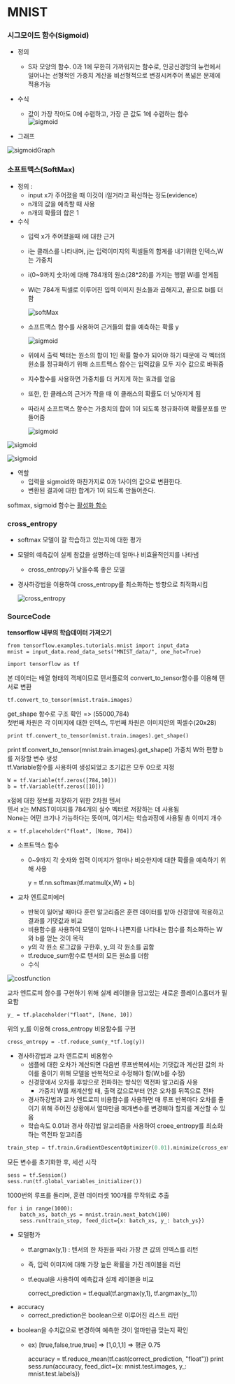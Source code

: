 # MNIST
### 시그모이드 함수(Sigmoid)
+ 정의 
    * S자 모양의 함수. 0과 1에 무한히 가까워지는 함수로, 인공신경망의 뉴런에서 일어나는 선형적인 가중치 계산을 비선형적으로 변경시켜주어 폭넒은 문제에 적용가능

+ 수식  
    * 값이 가장 작아도 0에 수렴하고, 가장 큰 값도 1에 수렴하는 함수  
       ![sigmoid](http://postfiles3.naver.net/20150612_50/2feelus_14340467064157goJq_PNG/2015-06-12_at_3.21.28_AM.png?type=w2)  

+ 그래프  

![sigmoidGraph](http://postfiles8.naver.net/20150612_71/2feelus_14340466751522xoTj_PNG/2015-06-12_at_3.20.33_AM.png?type=w2)


### 소프트맥스(SoftMax)
+ 정의 :
    * input x가 주어졌을 때 이것이 i일거라고 확신하는 정도(evidence)  
    * n개의 값을 예측할 때 사용
    * n개의 확률의 합은 1
+ 수식    
    - 입력 x가 주어졌을때 i에 대한 근거
    - i는 클래스를 나타내며, j는 입력이미지의 픽셀들의 합계를 내기위한 인덱스,W는 가중치
    - i(0~9까지 숫자)에 대해 784개의 원소(28*28)를 가지는 행렬 Wi를 얻게됨
    - Wi는 784개 픽셀로 이루어진 입력 이미지 원소들과 곱해지고, 끝으로 bi를 더함  

        ![softMax](http://solarisailab.com/wp-content/ql-cache/quicklatex.com-76767ba1433d447c496fb1ae236967e1_l3.png)  
    - 소프트맥스 함수를 사용하여 근거들의 합을 예측하는 확률 y

        ![sigmoid](http://solarisailab.com/wp-content/ql-cache/quicklatex.com-dee7412635e21a5494d11c8110245f7e_l3.png)  
    - 위에서 출력 벡터는 원소의 합이 1인 확률 함수가 되어야 하기 때문에 각 벡터의 원소를 정규화하기 위해 소프트맥스 함수는 입력값을 모두 지수 값으로 바꿔줌
    - 지수함수를 사용하면 가중치를 더 커지게 하는 효과를 얻음
    - 또한, 한 클래스의 근거가 작을 때 이 클래스의 확률도 더 낮아지게 됨
    - 따라서 소프트맥스 함수는 가중치의 합이 1이 되도록 정규화하여 확률분포를 만들어줌

        ![sigmoid](http://solarisailab.com/wp-content/ql-cache/quicklatex.com-3529273538223cea9fc696ee62202649_l3.png)  

![sigmoid](http://solarisailab.com/wp-content/uploads/2016/05/softmax-regression-scalargraph2-1024x409.png)  

![sigmoid](http://solarisailab.com/wp-content/uploads/2016/05/softmax-regression-vectorequation-1024x250.png)
+ 역할  
    * 입력을 sigmoid와 마찬가지로 0과 1사이의 값으로 변환한다.
    * 변환된 결과에 대한 합계가 1이 되도록 만들어준다.

softmax, sigmoid 함수는 [활성화 함수](http://www.aistudy.com/neural/theory_oh.htm#_bookmark_23d2610)

### cross_entropy
+ softmax 모델이 잘 학습하고 있는지에 대한 평가
+ 모델의 예측값이 실제 참값을 설명하는데 얼마나 비효율적인지를 나타냄
    * cross_entropy가 낮을수록 좋은 모델
+ 경사하강법을 이용하여 cross_entropy를 최소화하는 방향으로 최적화시킴

    ![cross_entropy](http://solarisailab.com/wp-content/ql-cache/quicklatex.com-b35ff2c3d573093a809d75e250e35328_l3.png)

### SourceCode
**tensorflow 내부의 학습데이터 가져오기**

    from tensorflow.examples.tutorials.mnist import input_data
    mnist = input_data.read_data_sets("MNIST_data/", one_hot=True)
    
    import tensorflow as tf

본 데이터는 배열 형태의 객체이므로 텐서플로의 convert_to_tensor함수를 이용해 텐서로 변환  

    tf.convert_to_tensor(mnist.train.images)
get_shape 함수로 구조 확인 => (55000,784)  
첫번째 차원은 각 이미지에 대한 인덱스, 두번째 차원은 이미지안의 픽셀수(20x28)  

    print tf.convert_to_tensor(mnist.train.images).get_shape()

 print tf.convert_to_tensor(mnist.train.images).get_shape()
가중치 W와 편향 b를 저장할 변수 생성  
tf.Variable함수를 사용하여 생성되었고 초기값은 모두 0으로 지정

    W = tf.Variable(tf.zeros([784,10]))
    b = tf.Variable(tf.zeros([10]))

x점에 대한 정보를 저장하기 위한 2차원 텐서  
텐서 x는 MNIST이미지를 784개의 실수 벡터로 저장하는 데 사용됨  
None는 어떤 크기나 가능하다는 뜻이며, 여기서는 학습과정에 사용될 총 이미지 개수

    x = tf.placeholder("float", [None, 784])

+ 소프트맥스 함수
    - 0~9까지 각 숫자와 입력 이미지가 얼마나 비슷한지에 대한 확률을 예측하기 위해 사용  


        y = tf.nn.softmax(tf.matmul(x,W) + b)
​    

+ 교차 엔트로피에러
    * 반복이 일어날 때마다 훈련 알고리즘은 훈련 데이터를 받아 신경망에 적용하고 결과를 기댓값과 비교
    * 비용함수를 사용하여 모델이 얼마나 나쁜지를 나타내는 함수를 최소화하는 W와 b를 얻는 것이 목적
    * y의 각 원소 로그값을 구한후, y_의 각 원소를 곱함  
    * tf.reduce_sum함수로 텐서의 모든 원소를 더함
    * 수식


![costfunction](http://solarisailab.com/wp-content/ql-cache/quicklatex.com-b35ff2c3d573093a809d75e250e35328_l3.png)

교차 엔트로피 함수를 구현하기 위해 실제 레이블을 담고있는 새로운 플레이스홀더가 필요함

    y_ = tf.placeholder("float", [None, 10])

위의 y_를 이용해 cross_entropy 비용함수를 구현

    cross_entropy = -tf.reduce_sum(y_*tf.log(y))

+ 경사하강법과 교차 엔트로피 비용함수
    * 샘플에 대한 오차가 계산되면 다음번 루프반복에서는 기댓값과 계산된 값의 차이를 줄이기 위해 모델을 반복적으로 수정해야 함(W,b를 수정)
    * 신경망에서 오차를 후방으로 전파하는 방식인 역전파 알고리즘 사용
        - 가중치 W를 재계산할 때, 출력 값으로부터 언은 오차를 뒤쪽으로 전파
    * 경사하강법과 교차 엔트로피 비용함수를 사용하면 매 루프 반복마다 오차를 줄이기 위해 주어진 상황에서 얼마만큼 매개변수를 변경해야 할지를 계산할 수 있음
    * 학습속도 0.01과 경사 하강법 알고리즘을 사용하여 croee_entropy를 최소화하는 역전파 알고리즘


```python
train_step = tf.train.GradientDescentOptimizer(0.01).minimize(cross_entropy)
```

모든 변수를 초기화한 후, 세션 시작

    sess = tf.Session()
    sess.run(tf.global_variables_initializer())

1000번의 루프를 돌리며, 훈련 데이터셋 100개를 무작위로 추출

    for i in range(1000):
        batch_xs, batch_ys = mnist.train.next_batch(100)
        sess.run(train_step, feed_dict={x: batch_xs, y_: batch_ys})

+ 모델평가
    * tf.argmax(y,1) : 텐서의 한 차원을 따라 가장 큰 값의 인덱스를 리턴
    * 즉, 입력 이미지에 대해 가장 높은 확률을 가진 레이블을 리턴
    * tf.equal을 사용하여 예측값과 실제 레이블을 비교


        correct_prediction = tf.equal(tf.argmax(y,1), tf.argmax(y_,1))
+ accuracy
    * correct_prediction은 boolean으로 이루어진 리스트 리턴 
* boolean을 수치값으로 변경하여 예측한 것이 얼마만큼 맞는지 확인
     - ex) [true,false,true,true] => [1,0,1,1] => 평균 0.75


        accuracy = tf.reduce_mean(tf.cast(correct_prediction, "float"))
        print sess.run(accuracy, feed_dict={x: mnist.test.images, y_: mnist.test.labels})
